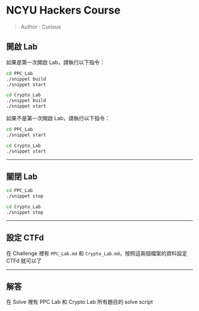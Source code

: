 # NCYU Hackers Course
> Author : Curious

## 開啟 Lab
如果是第一次開啟 Lab，請執行以下指令：
```bash
cd PPC_Lab
./snippet build
./snippet start
```

```bash
cd Crypto_Lab
./snippet build
./snippet start
```

如果不是第一次開啟 Lab，請執行以下指令：
```bash
cd PPC_Lab
./snippet start
```

```bash
cd Crypto_Lab
./snippet start
```

---
## 關閉 Lab
```bash
cd PPC_Lab
./snippet stop
```

```bash
cd Crypto_Lab
./snippet stop
```

---
## 設定 CTFd
在 Challenge 裡有 `PPC_Lab.md` 和 `Crypto_Lab.md`，按照這兩個檔案的資料設定 CTFd 就可以了

---
## 解答
在 Solve 裡有 PPC Lab 和 Crypto Lab 所有題目的 solve script

